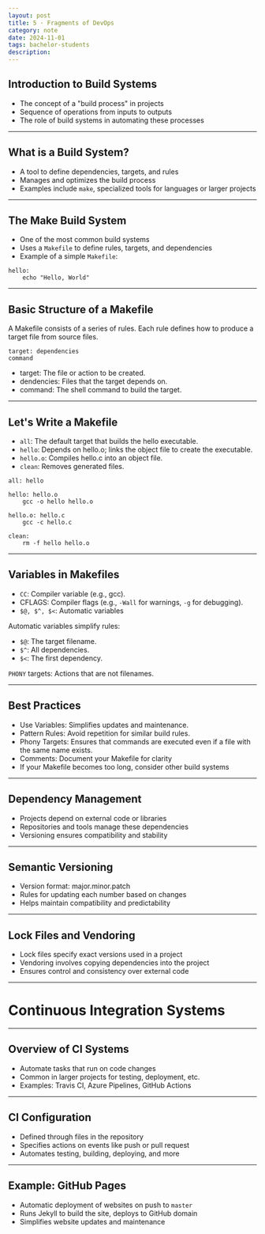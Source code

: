 ```yaml
---
layout: post
title: 5 · Fragments of DevOps
category: note
date: 2024-11-01
tags: bachelor-students
description:
---
```



## Introduction to Build Systems
- The concept of a "build process" in projects
- Sequence of operations from inputs to outputs
- The role of build systems in automating these processes

---

## What is a Build System?
- A tool to define dependencies, targets, and rules
- Manages and optimizes the build process
- Examples include `make`, specialized tools for languages or larger projects

---

## The Make Build System
- One of the most common build systems
- Uses a `Makefile` to define rules, targets, and dependencies
- Example of a simple `Makefile`:

```make
hello:
	echo "Hello, World"
```

---

## Basic Structure of a Makefile

A Makefile consists of a series of rules.
Each rule defines how to produce a target file from source files.

```make
target: dependencies
command
```
- target: The file or action to be created.
- dendencies: Files that the target depends on.
- command: The shell command to build the target.

---

## Let's Write a Makefile

- `all`: The default target that builds the hello executable.
- `hello`: Depends on hello.o; links the object file to create the executable.
- `hello.o`: Compiles hello.c into an object file.
- `clean`: Removes generated files.

```make
all: hello

hello: hello.o
    gcc -o hello hello.o

hello.o: hello.c
    gcc -c hello.c

clean:
    rm -f hello hello.o
```

---

## Variables in Makefiles

- `CC`: Compiler variable (e.g., gcc).
- CFLAGS: Compiler flags (e.g., `-Wall` for warnings, `-g` for debugging).
- `$@, $^, $<`: Automatic variables

Automatic variables simplify rules:

- `$@`: The target filename.
- `$^`: All dependencies.
- `$<`: The first dependency.

`PHONY` targets: Actions that are not filenames.

---

## Best Practices

- Use Variables: Simplifies updates and maintenance.
- Pattern Rules: Avoid repetition for similar build rules.
- Phony Targets: Ensures that commands are executed even if a file with the same name exists.
- Comments: Document your Makefile for clarity
- If your Makefile becomes too long, consider other build systems

---

## Dependency Management
- Projects depend on external code or libraries
- Repositories and tools manage these dependencies
- Versioning ensures compatibility and stability

---

## Semantic Versioning
- Version format: major.minor.patch
- Rules for updating each number based on changes
- Helps maintain compatibility and predictability

---

## Lock Files and Vendoring
- Lock files specify exact versions used in a project
- Vendoring involves copying dependencies into the project
- Ensures control and consistency over external code

---

# Continuous Integration Systems

---

## Overview of CI Systems
- Automate tasks that run on code changes
- Common in larger projects for testing, deployment, etc.
- Examples: Travis CI, Azure Pipelines, GitHub Actions

---

## CI Configuration
- Defined through files in the repository
- Specifies actions on events like push or pull request
- Automates testing, building, deploying, and more

---

## Example: GitHub Pages
- Automatic deployment of websites on push to `master`
- Runs Jekyll to build the site, deploys to GitHub domain
- Simplifies website updates and maintenance
